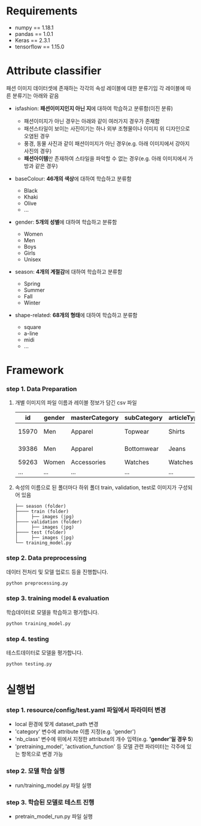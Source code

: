 # Requirements
- numpy == 1.18.1
- pandas == 1.0.1
- Keras == 2.3.1
- tensorflow == 1.15.0

# Attribute classifier
패션 이미지 데이터셋에 존재하는 각각의 속성 레이블에 대한 분류기임
각 레이블에 따른 분류기는 아래와 같음

- isfashion: **패션이미지인지 아닌 지**에 대하여 학습하고 분류함(이진 분류)
  - 패션이미지가 아닌 경우는 아래와 같이 여러가지 경우가 존재함
  - 패션스타일이 보이는 사진이기는 하나 외부 조형물이나 이미지 위 디자인으로 오염된 경우
  - 풍경, 동물 사진과 같이 패션이미지가 아닌 경우(e.g. 아래 이미지에서 강아지 사진의 경우)
  - **패션아이템**만 존재하여 스타일을 파악할 수 없는 경우(e.g. 아래 이미지에서 가방과 같은 경우)
 
- baseColour: **46개의 색상**에 대하여 학습하고 분류함
  - Black
  - Khaki
  - Olive
  - ... 

- gender: **5개의 성별**에 대하여 학습하고 분류함
  - Women
  - Men
  - Boys
  - Girls
  - Unisex
  
- season: **4개의 계절감**에 대하여 학습하고 분류함
  - Spring
  - Summer
  - Fall
  - Winter

- shape-related: **68개의 형태**에 대하여 학습하고 분류함
  - square
  - a-line
  - midi
  - ...


# Framework

  ### step 1. Data Preparation
 1. 개별 이미지의 파일 이름과 레이블 정보가 담긴 csv 파일
 
     |id|gender|masterCategory|subCategory|articleType|baseColour|season|year|usage|productDisplayName
     |------|---|---|---|---|---|---|---|---|---|
     |15970|Men|Apparel|Topwear|Shirts|Navy Blue|Fall|2011|Casual|Turtle Check Men Navy Blue Shirt
     |39386|Men|Apparel|Bottomwear|Jeans|Blue|Summer|2012	|Casual|Peter England Men Party Blue Jeans
     |59263|Women|Accessories|Watches|Watches|Silver|Winter|2016|Casual|Titan|WomenSilver Watch
     |...|...|...|...|...|...|...|...|...|...|
 
 2. 속성의 이름으로 된 폴더마다 하위 폴더 train, validation, test로 이미지가 구성되어 있음
       ```
      ├── season (folder)
      ├──── train (folder)
      │     ├── images (jpg)
      ├──── validation (folder)
      │     ├── images (jpg)
      ├──── test (folder)
      │     ├── images (jpg)
      └── training_model.py
      ```


 
  ### step 2. Data preprocessing
  데이터 전처리 및 모델 업로드 등을 진행합니다. 
  ```bash
  python preprocessing.py
  ```

  ### step 3. training model & evaluation
 학습데이터로 모델을 학습하고 평가합니다. 
 ```bash
 python training_model.py
  ```
  
  ### step 4. testing 
  테스트데이터로 모델을 평가합니다. 
  ```bash
  python testing.py
  ```
  
# 실행법
### step 1. resource/config/test.yaml 파일에서 파라미터 변경
 - local 환경에 맞게 dataset_path 변경
 - 'category' 변수에 attribute 이름 지정(e.g. 'gender')
 - 'nb_class' 변수에 위에서 지정한 attribute의 개수 입력(e.g. **'gender'일 경우 5**)
 - 'pretraining_model', 'activation_function' 등 모델 관련 파라미터는 각주에 있는 항목으로 변경 가능

### step 2. 모델 학습 실행
 - run/training_model.py 파일 실행
 
### step 3. 학습된 모델로 테스트 진행
 - pretrain_model_run.py 파일 실행
 
